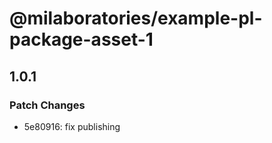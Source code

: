 # @milaboratories/example-pl-package-asset-1

## 1.0.1

### Patch Changes

- 5e80916: fix publishing
